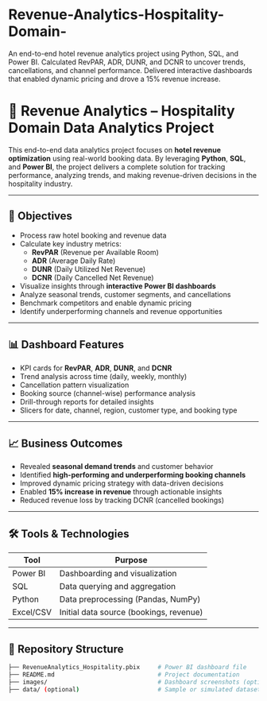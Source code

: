 # Revenue-Analytics-Hospitality-Domain-
An end-to-end hotel revenue analytics project using Python, SQL, and Power BI. Calculated RevPAR, ADR, DUNR, and DCNR to uncover trends, cancellations, and channel performance. Delivered interactive dashboards that enabled dynamic pricing and drove a 15% revenue increase.

# 🏨 Revenue Analytics – Hospitality Domain Data Analytics Project

This end-to-end data analytics project focuses on **hotel revenue optimization** using real-world booking data. By leveraging **Python**, **SQL**, and **Power BI**, the project delivers a complete solution for tracking performance, analyzing trends, and making revenue-driven decisions in the hospitality industry.

---

## 🎯 Objectives

- Process raw hotel booking and revenue data
- Calculate key industry metrics:
  - **RevPAR** (Revenue per Available Room)
  - **ADR** (Average Daily Rate)
  - **DUNR** (Daily Utilized Net Revenue)
  - **DCNR** (Daily Cancelled Net Revenue)
- Visualize insights through **interactive Power BI dashboards**
- Analyze seasonal trends, customer segments, and cancellations
- Benchmark competitors and enable dynamic pricing
- Identify underperforming channels and revenue opportunities

---

## 📊 Dashboard Features

- KPI cards for **RevPAR**, **ADR**, **DUNR**, and **DCNR**
- Trend analysis across time (daily, weekly, monthly)
- Cancellation pattern visualization
- Booking source (channel-wise) performance analysis
- Drill-through reports for detailed insights
- Slicers for date, channel, region, customer type, and booking type

---

## 📈 Business Outcomes

- Revealed **seasonal demand trends** and customer behavior
- Identified **high-performing and underperforming booking channels**
- Improved dynamic pricing strategy with data-driven decisions
- Enabled **15% increase in revenue** through actionable insights
- Reduced revenue loss by tracking DCNR (cancelled bookings)

---

## 🛠️ Tools & Technologies

| Tool       | Purpose                                      |
|------------|----------------------------------------------|
| Power BI   | Dashboarding and visualization               |
| SQL        | Data querying and aggregation                |
| Python     | Data preprocessing (Pandas, NumPy)           |
| Excel/CSV  | Initial data source (bookings, revenue)      |

---

## 📁 Repository Structure

```bash
├── RevenueAnalytics_Hospitality.pbix     # Power BI dashboard file
├── README.md                             # Project documentation
├── images/                               # Dashboard screenshots (optional)
├── data/ (optional)                      # Sample or simulated datasets

